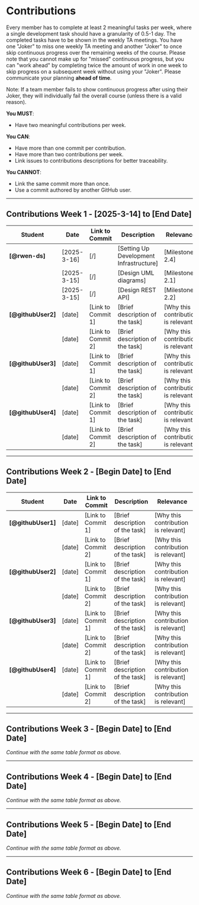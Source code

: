 # Contributions

Every member has to complete at least 2 meaningful tasks per week, where a
single development task should have a granularity of 0.5-1 day. The completed
tasks have to be shown in the weekly TA meetings. You have one "Joker" to miss
one weekly TA meeting and another "Joker" to once skip continuous progress over
the remaining weeks of the course. Please note that you cannot make up for
"missed" continuous progress, but you can "work ahead" by completing twice the
amount of work in one week to skip progress on a subsequent week without using
your "Joker". Please communicate your planning **ahead of time**.

Note: If a team member fails to show continuous progress after using their
Joker, they will individually fail the overall course (unless there is a valid
reason).

**You MUST**:

- Have two meaningful contributions per week.

**You CAN**:

- Have more than one commit per contribution.
- Have more than two contributions per week.
- Link issues to contributions descriptions for better traceability.

**You CANNOT**:

- Link the same commit more than once.
- Use a commit authored by another GitHub user.

---

## Contributions Week 1 - [2025-3-14] to [End Date]

| **Student**        | **Date**    | **Link to Commit** | **Description**                         | **Relevance**                       |
| ------------------ | ----------- | ------------------ | --------------------------------------- | ----------------------------------- |
| **[@rwen-ds]**     | [2025-3-16] | [/]                | [Setting Up Development Infrastructure] | [Milestone2 2.4]                    |
|                    | [2025-3-15] | [/]                | [Design UML diagrams]                   | [Milestone2 2.1]                    |
|                    | [2025-3-15] | [/]                | [Design REST API]                       | [Milestone2 2.2]                    |
| **[@githubUser2]** | [date]      | [Link to Commit 1] | [Brief description of the task]         | [Why this contribution is relevant] |
|                    | [date]      | [Link to Commit 2] | [Brief description of the task]         | [Why this contribution is relevant] |
| **[@githubUser3]** | [date]      | [Link to Commit 1] | [Brief description of the task]         | [Why this contribution is relevant] |
|                    | [date]      | [Link to Commit 2] | [Brief description of the task]         | [Why this contribution is relevant] |
| **[@githubUser4]** | [date]      | [Link to Commit 1] | [Brief description of the task]         | [Why this contribution is relevant] |
|                    | [date]      | [Link to Commit 2] | [Brief description of the task]         | [Why this contribution is relevant] |

---

## Contributions Week 2 - [Begin Date] to [End Date]

| **Student**        | **Date** | **Link to Commit** | **Description**                 | **Relevance**                       |
| ------------------ | -------- | ------------------ | ------------------------------- | ----------------------------------- |
| **[@githubUser1]** | [date]   | [Link to Commit 1] | [Brief description of the task] | [Why this contribution is relevant] |
|                    | [date]   | [Link to Commit 2] | [Brief description of the task] | [Why this contribution is relevant] |
| **[@githubUser2]** | [date]   | [Link to Commit 1] | [Brief description of the task] | [Why this contribution is relevant] |
|                    | [date]   | [Link to Commit 2] | [Brief description of the task] | [Why this contribution is relevant] |
| **[@githubUser3]** | [date]   | [Link to Commit 1] | [Brief description of the task] | [Why this contribution is relevant] |
|                    | [date]   | [Link to Commit 2] | [Brief description of the task] | [Why this contribution is relevant] |
| **[@githubUser4]** | [date]   | [Link to Commit 1] | [Brief description of the task] | [Why this contribution is relevant] |
|                    | [date]   | [Link to Commit 2] | [Brief description of the task] | [Why this contribution is relevant] |

---

## Contributions Week 3 - [Begin Date] to [End Date]

_Continue with the same table format as above._

---

## Contributions Week 4 - [Begin Date] to [End Date]

_Continue with the same table format as above._

---

## Contributions Week 5 - [Begin Date] to [End Date]

_Continue with the same table format as above._

---

## Contributions Week 6 - [Begin Date] to [End Date]

_Continue with the same table format as above._
